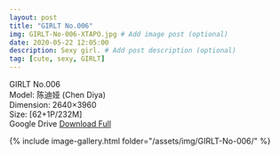```yaml
---
layout: post
title: "GIRLT No.006"
img: GIRLT-No-006-XTAPO.jpg # Add image post (optional)
date: 2020-05-22 12:05:00
description: Sexy girl. # Add post description (optional)
tag: [cute, sexy, GIRLT]
---
```

GIRLT No.006  
Model: 陈迪娅 (Chen Diya)  
Dimension: 2640×3960  
Size: [62+1P/232M]  
Google Drive [Download Full](http://gestyy.com/e0H4H5)

{% include image-gallery.html folder="/assets/img/GIRLT-No-006/" %}

